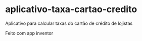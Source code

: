 # aplicativo-taxa-cartao-credito
Aplicativo para calcular taxas do cartão de crédito de lojistas

Feito com app inventor